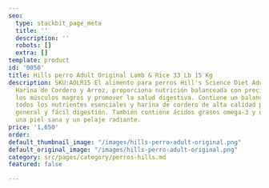 ```yaml
---
seo:
  type: stackbit_page_meta
  title: ''
  description: ''
  robots: []
  extra: []
template: product
id: '0050'
title: Hills perro Adult Original Lamb & Rice 33 Lb 15 Kg
description: SKU:AOLR15 El alimento para perros Hill's Science Diet Adult Receta de
  Harina de Cordero y Arroz, proporciona nutrición balanceada con precisión para conservar
  los músculos magros y promover la salud digestiva. Contiene un balance óptimo de
  todos los nutrientes esenciales y harina de cordero de alta calidad para una salud
  general y fácil digestión. También contiene ácidos grasos omega-3 y omega-6 para
  una piel sana y un pelaje radiante.
price: '1,650'
order: 
default_thumbnail_image: "/images/hills-perro-adult-original.png"
default_original_image: "/images/hills-perro-adult-original.png"
category: src/pages/category/perros-hills.md
featured: false

---
```

